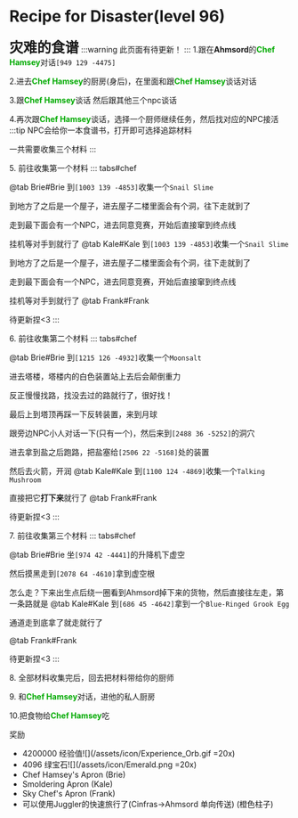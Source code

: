 # Recipe for Disaster(level 96)
<span style="font-size: 25px;">**灾难的食谱**</span>
:::warning 
此页面有待更新！
:::
<span class="stage-index">1.</span>跟在**Ahmsord**的<font color=00AA00>**Chef Hamsey**</font>对话`[949 129 -4475]`

<span class="stage-index">2.</span>进去<font color=00AA00>**Chef Hamsey**</font>的厨房(身后)，在里面和跟<font color=00AA00>**Chef Hamsey**</font>谈话对话

<span class="stage-index">3.</span>跟<font color=00AA00>**Chef Hamsey**</font>谈话 然后跟其他三个npc谈话

<span class="stage-index">4.</span>再次跟<font color=00AA00>**Chef Hamsey**</font>谈话，选择一个厨师继续任务，然后找对应的NPC接活
:::tip
NPC会给你一本食谱书，打开即可选择追踪材料

一共需要收集三个材料
:::

<span class="stage-index">5.</span> 前往收集第一个材料
::: tabs#chef

@tab Brie#Brie
到`[1003 139 -4853]`收集一个`Snail Slime`

到地方了之后是一个屋子，进去屋子二楼里面会有个洞，往下走就到了

走到最下面会有一个NPC，进去同意竞赛，开始后直接窜到终点线

挂机等对手到就行了
@tab Kale#Kale
到`[1003 139 -4853]`收集一个`Snail Slime`

到地方了之后是一个屋子，进去屋子二楼里面会有个洞，往下走就到了

走到最下面会有一个NPC，进去同意竞赛，开始后直接窜到终点线

挂机等对手到就行了
@tab Frank#Frank

待更新捏<3
:::

<span class="stage-index">6.</span> 前往收集第二个材料
::: tabs#chef

@tab Brie#Brie
到`[1215 126 -4932]`收集一个`Moonsalt`

进去塔楼，塔楼内的白色装置站上去后会颠倒重力

反正慢慢找路，找没去过的路就行了，很好找！

最后上到塔顶再踩一下反转装置，来到月球

跟旁边NPC小人对话一下(只有一个)，然后来到`[2488 36 -5252]`的洞穴

进去拿到盐之后跑路，把盐塞给`[2506 22 -5168]`处的装置

然后去火箭，开润
@tab Kale#Kale
到`[1100 124 -4869]`收集一个`Talking Mushroom`
 
直接把它**打下来**就行了
@tab Frank#Frank

待更新捏<3
:::

<span class="stage-index">7.</span> 前往收集第三个材料
::: tabs#chef

@tab Brie#Brie
坐`[974 42 -4441]`的升降机下虚空

然后摸黑走到`[2078 64 -4610]`拿到虚空根

怎么走？下来出生点后绕一圈看到Ahmsord掉下来的货物，然后直接往左走，第一条路就是
@tab Kale#Kale
到`[686 45 -4642]`拿到一个`Blue-Ringed Grook Egg`

通道走到底拿了就走就行了

@tab Frank#Frank

待更新捏<3
:::


<span class="stage-index">8.</span> 全部材料收集完后，回去把材料带给你的厨师

<span class="stage-index">9.</span> 和<font color=00AA00>**Chef Hamsey**</font>对话，进他的私人厨房

<span class="stage-index">10.</span>把食物给<font color=00AA00>**Chef Hamsey**</font>吃

奖励
+ 4200000 经验值![](/assets/icon/Experience_Orb.gif =20x)
+ 4096 绿宝石![](/assets/icon/Emerald.png =20x)
+ Chef Hamsey's Apron (Brie) 
+ Smoldering Apron (Kale) 
+ Sky Chef's Apron (Frank)
+ 可以使用Juggler的快速旅行了(Cinfras→Ahmsord 单向传送) (橙色柱子)
